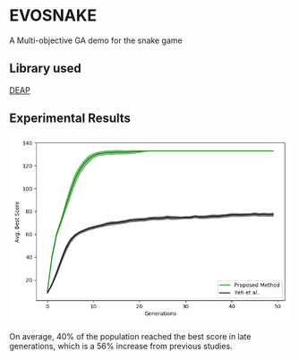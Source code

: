 # EVOSNAKE
A Multi-objective GA demo for the snake game

## Library used

[DEAP](https://github.com/DEAP/deap)


## Experimental Results

![alt text](https://github.com/hiroto-takatoshi/evosnake/blob/master/Figure_1.png)

On average, 40% of the population reached the best score in late generations, which is a 56% increase from previous studies.
